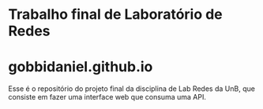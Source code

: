 # Trabalho final de Laboratório de Redes
# gobbidaniel.github.io

Esse é o repositório do projeto final da disciplina de Lab Redes da UnB, que consiste em fazer uma interface web que consuma uma API.

